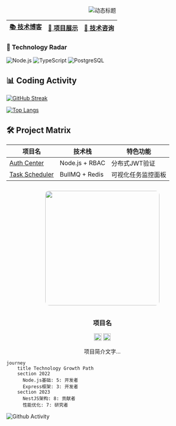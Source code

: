 <!-- 采用ASCII艺术字增强视觉效果 -->
<div align="center">
  <img src="https://readme-typing-svg.demolab.com?font=Geist&weight=600&size=30&duration=4000&pause=1000&color=58A6FF&vCenter=true&width=500&lines=Node.js+Fullstack+Engineer;Open+Source+Contributor;Technical+Writer" alt="动态标题">
</div>



<!-- 导航区 -->
| [📚 技术博客](#博客系统) | [🚀 项目展示](#项目矩阵) | [💬 技术咨询](#咨询通道) |
|-------------------------|--------------------------|---------------------------|

### 🔧 Technology Radar
![Node.js](https://img.shields.io/badge/Node.js-20.0%2B-brightgreen?logo=nodedotjs)
![TypeScript](https://img.shields.io/badge/TypeScript-5.0%2B-3178C6?logo=typescript)
![PostgreSQL](https://img.shields.io/badge/PostgreSQL-15.0-4169E1?logo=postgresql)

## 📊 Coding Activity
[![GitHub Streak](https://streak-stats.demolab.com?user=yourname&theme=dark&hide_border=true)](https://git.io/streak-stats)

[![Top Langs](https://github-readme-stats.vercel.app/api/top-langs/?username=yourname&layout=compact&hide=html,css)](https://github.com/anuraghazra/github-readme-stats)


## 🛠️ Project Matrix
| 项目名       | 技术栈                | 特色功能                   |
|--------------|-----------------------|---------------------------|
| [Auth Center](项目链接) | Node.js + RBAC       | 分布式JWT验证             |
| [Task Scheduler](链接) | BullMQ + Redis      | 可视化任务监控面板         |


<div align="center">
  <a href="项目链接">
    <img src="项目封面图" width="300" style="border-radius:10px;margin:10px">
  </a>
  <div>
    <h3>项目名</h3>
    <img src="https://api.iconify.design/logos/nodejs.svg" width="20"> 
    <img src="https://api.iconify.design/logos/nestjs.svg" width="20">
    <p>项目简介文字...</p>
  </div>
</div>


```mermaid
journey
    title Technology Growth Path
    section 2022
      Node.js基础: 5: 开发者
      Express框架: 3: 开发者
    section 2023
      NestJS架构: 8: 贡献者
      性能优化: 7: 研究者
```
![Github Activity](https://ghchart.rshah.org/yourname)

<!-- 在README末尾插入 -->
<script async src="https://www.googletagmanager.com/gtag/js?id=G-XXXXXX"></script>
<script>
  window.dataLayer = window.dataLayer || [];
  function gtag(){dataLayer.push(arguments);}
  gtag('js', new Date());
  gtag('config', 'G-XXXXXX');
</script>


<script>
  var _hmt = _hmt || [];
  (function() {
    var hm = document.createElement("script");
    hm.src = "https://hm.baidu.com/hm.js?xxxxxxxx";
    var s = document.getElementsByTagName("script")[0]; 
    s.parentNode.insertBefore(hm, s);
  })();
</script>
